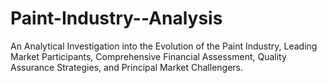 # Paint-Industry--Analysis
An Analytical Investigation into the Evolution of the Paint Industry, Leading Market Participants, Comprehensive Financial Assessment, Quality Assurance Strategies, and Principal Market Challengers.
